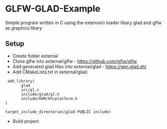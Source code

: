 # GLFW-GLAD-Example

Simple program written in C using the extension loader libary glad and glfw as graphics libary

## Setup
  * Create folder external
  * Clone glfw into external/glfw - https://github.com/glfw/glfw
  * Add generated glad files into external/glad - https://gen.glad.sh/
  * Add CMakeLists.txt in external/glad: <br/>
 ```
  add_library(
        glad
        src/gl.c
        include/glad/gl.h
        include/KHR/khrplatform.h
)

target_include_directories(glad PUBLIC include)
```
  * Build project